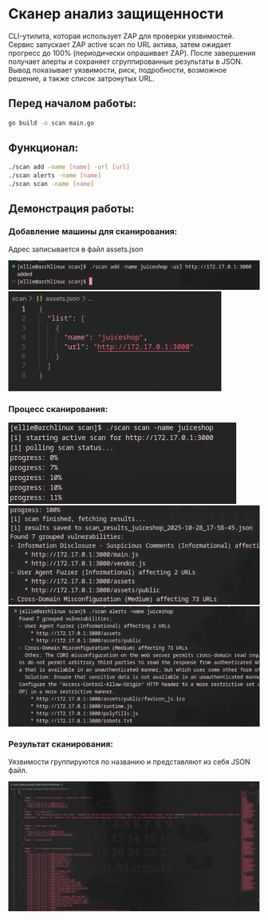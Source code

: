 # Сканер анализ защищенности
CLI-утилита, которая использует ZAP для проверки уязвимостей. Сервис запускает ZAP active scan по URL активa, затем ожидает прогресс до 100% (периодически опрашивает ZAP).
После завершения получает алерты и сохраняет сгруппированные результаты в JSON. Вывод показывает уязвимости, риск, подробности, возможное решение, а также список затронутых URL.
## Перед началом работы:
```sh
go build -o scan main.go
```
## Функционал:
```sh
./scan add -name [name] -url [url]
./scan alerts -name [name]
./scan scan -name [name]
```
## Демонстрация работы:
### Добавление машины для сканирования:

Адрес записывается в файл assets.json

![img](4.png)
![img](5.png)

### Процесс сканирования:
![img](1.png)
![img](2.png)
![img](3.png)

### Результат сканирования:

Уязвимости группируются по названию и представляют из себя JSON файл.

![img](6.png)
